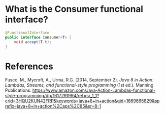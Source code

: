 # What is the Consumer functional interface? 


```java 
@FunctionalInterface 
public interface Consumer<T> { 
    void accept(T t); 
} 
``` 



# References 
Fusco, M., Mycroft, A., Urma, R.G. (2014, September 2). *Java 8 in Action: Lambdas, Streams, and functional-style programming* (1st ed.). Manning Publications. <https://www.amazon.com/Java-Action-Lambdas-functional-style-programming/dp/1617291994/ref=sr_1_1?crid=3HQU2KUN42FRP&keywords=java+8+in+action&qid=1669665829&sprefix=java+8+in+action%2Caps%2C85&sr=8-1> 
